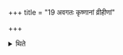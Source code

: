 +++
title = "19 अवगतः कृष्णानां व्रीहीणां"

+++

<details><summary>थिते</summary>

अवगतः कृष्णानां व्रीहीणां वारुणं चरुं निर्वपति १९
</details>
